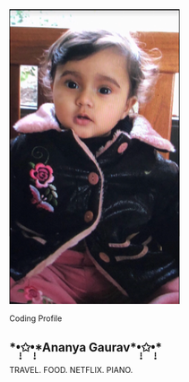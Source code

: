 <html>
    <head>
        <meta charset="utf-8">
        <meta name="viewport" content="width=device-width, initial-scale=1">
        <link rel="stylesheet" href="customization.css">
        <link rel="stylesheet" href="https://maxcdn.bootstrapcdn.com/bootstrap/3.4.1/css/bootstrap.min.css">
        <script src="https://ajax.googleapis.com/ajax/libs/jquery/3.6.3/jquery.min.js"></script>
        <script src="https://maxcdn.bootstrapcdn.com/bootstrap/3.4.1/js/bootstrap.min.js"></script>
    </head>

<body>
        <main>
          <article class="profile">
            <picture class="profile-img">
              <source srcset="images/profile.png" media="(min-width: 600px)">
              <img src="images/profile.png" alt="profile">
            </picture>
            <div class="content">
              <p class="detail">Coding Profile</p>
                <h1>*•̩̩͙✩•̩̩͙*Ananya Gaurav*•̩̩͙✩•̩̩͙*</h1>
              <p>
                TRAVEL. FOOD. NETFLIX. PIANO.
              </p>
              <a href="https://github.com/Ananyag2617/AnanyaWebsiteStyleHacks" class="button"></a>
            </div>
          </article>
        </main>
</body> 
